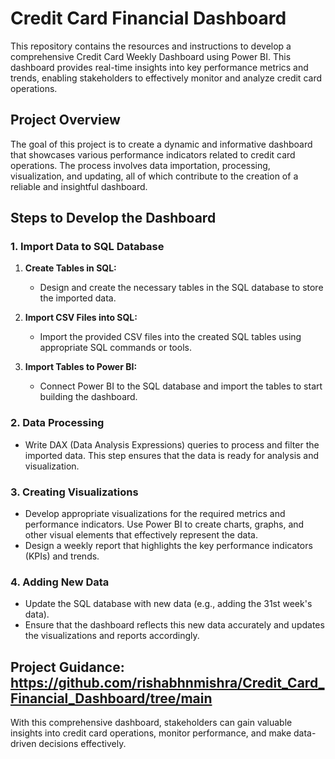 # Credit Card Financial Dashboard

This repository contains the resources and instructions to develop a comprehensive Credit Card Weekly Dashboard using Power BI. This dashboard provides real-time insights into key performance metrics and trends, enabling stakeholders to effectively monitor and analyze credit card operations.

## Project Overview

The goal of this project is to create a dynamic and informative dashboard that showcases various performance indicators related to credit card operations. The process involves data importation, processing, visualization, and updating, all of which contribute to the creation of a reliable and insightful dashboard.

## Steps to Develop the Dashboard

### 1. Import Data to SQL Database

1. **Create Tables in SQL:**
   - Design and create the necessary tables in the SQL database to store the imported data.

2. **Import CSV Files into SQL:**
   - Import the provided CSV files into the created SQL tables using appropriate SQL commands or tools.

3. **Import Tables to Power BI:**
   - Connect Power BI to the SQL database and import the tables to start building the dashboard.

### 2. Data Processing

- Write DAX (Data Analysis Expressions) queries to process and filter the imported data. This step ensures that the data is ready for analysis and visualization.

### 3. Creating Visualizations

- Develop appropriate visualizations for the required metrics and performance indicators. Use Power BI to create charts, graphs, and other visual elements that effectively represent the data.
- Design a weekly report that highlights the key performance indicators (KPIs) and trends.

### 4. Adding New Data

- Update the SQL database with new data (e.g., adding the 31st week's data).
- Ensure that the dashboard reflects this new data accurately and updates the visualizations and reports accordingly.

## Project Guidance: https://github.com/rishabhnmishra/Credit_Card_Financial_Dashboard/tree/main
With this comprehensive dashboard, stakeholders can gain valuable insights into credit card operations, monitor performance, and make data-driven decisions effectively.
